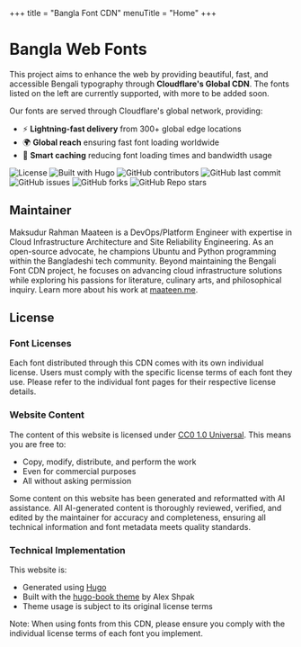 +++
title = "Bangla Font CDN"
menuTitle = "Home"
+++

# Bangla Web Fonts

This project aims to enhance the web by providing beautiful, fast, and accessible Bengali typography through **Cloudflare's Global CDN**. The fonts listed on the left are currently supported, with more to be added soon.

Our fonts are served through Cloudflare's global network, providing:

- ⚡ **Lightning-fast delivery** from 300+ global edge locations
- 🌍 **Global reach** ensuring fast font loading worldwide
- 🔄 **Smart caching** reducing font loading times and bandwidth usage

![License](https://img.shields.io/badge/content-CC0%201.0-green)
![Built with Hugo](https://img.shields.io/badge/Built%20with-Hugo-ff4088)
![GitHub contributors](https://img.shields.io/github/contributors/maateen/bangla-web-fonts)
![GitHub last commit](https://img.shields.io/github/last-commit/maateen/bangla-web-fonts)
![GitHub issues](https://img.shields.io/github/issues/maateen/bangla-web-fonts)
![GitHub forks](https://img.shields.io/github/forks/maateen/bangla-web-fonts)
![GitHub Repo stars](https://img.shields.io/github/stars/maateen/bangla-web-fonts)

## Maintainer

Maksudur Rahman Maateen is a DevOps/Platform Engineer with expertise in Cloud Infrastructure Architecture and Site Reliability Engineering. As an open-source advocate, he champions Ubuntu and Python programming within the Bangladeshi tech community. Beyond maintaining the Bengali Font CDN project, he focuses on advancing cloud infrastructure solutions while exploring his passions for literature, culinary arts, and philosophical inquiry. Learn more about his work at [maateen.me](https://maateen.me/).

## License

### Font Licenses

Each font distributed through this CDN comes with its own individual license. Users must comply with the specific license terms of each font they use. Please refer to the individual font pages for their respective license details.

### Website Content

The content of this website is licensed under [CC0 1.0 Universal](https://creativecommons.org/publicdomain/zero/1.0/). This means you are free to:

- Copy, modify, distribute, and perform the work
- Even for commercial purposes
- All without asking permission

Some content on this website has been generated and reformatted with AI assistance. All AI-generated content is thoroughly reviewed, verified, and edited by the maintainer for accuracy and completeness, ensuring all technical information and font metadata meets quality standards.

### Technical Implementation

This website is:

- Generated using [Hugo](https://gohugo.io/)
- Built with the [hugo-book theme](https://github.com/alex-shpak/hugo-book) by Alex Shpak
- Theme usage is subject to its original license terms

Note: When using fonts from this CDN, please ensure you comply with the individual license terms of each font you implement.
